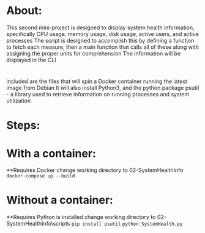 # About:
This second mini-project is designed to display system health information, specifically CPU usage, memory usage, disk usage, active users, and active processes
The script is designed to accomplish this by defining a function to fetch each measure, then a main function that calls all of these along with assigning the proper units for comprehension
The information will be displayed in the CLI

#
included are the files that will spin a Docker container running the latest image from Debian
It will also install Python3, and the python package psutil - a library used to retrieve information on running processes and system utilization

# Steps:
# With a container:
**Requires Docker
change working directory to 02-SystemHealthInfo
`docker-compose up --build`

# Without a container:
**Requires Python is installed
change working directory to 02-SystemHealthInfo\scripts
`pip install psutil`
`python SystemHealth.py`

